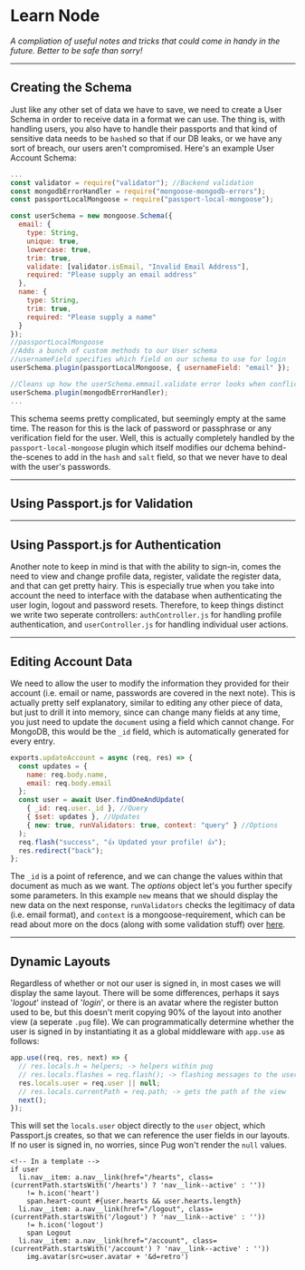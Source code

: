 # Learn Node

_A compliation of useful notes and tricks that could come in handy in the future. Better to be safe than sorry!_

---

## Creating the Schema

Just like any other set of data we have to save, we need to create a User Schema in order to receive data in a format we can use. The thing is, with handling users, you also have to handle their passports and that kind of sensitive data needs to be `hash`ed so that if our DB leaks, or we have any sort of breach, our users aren't compromised. Here's an example User Account Schema:

```js
...
const validator = require("validator"); //Backend validation
const mongodbErrorHandler = require("mongoose-mongodb-errors");
const passportLocalMongoose = require("passport-local-mongoose");

const userSchema = new mongoose.Schema({
  email: {
    type: String,
    unique: true,
    lowercase: true,
    trim: true,
    validate: [validator.isEmail, "Invalid Email Address"],
    required: "Please supply an email address"
  },
  name: {
    type: String,
    trim: true,
    required: "Please supply a name"
  }
});
//passportLocalMongoose
//Adds a bunch of custom methods to our User schema
//usernameField specifies which field on our schema to use for login
userSchema.plugin(passportLocalMongoose, { usernameField: "email" });

//Cleans up how the userSchema.emmail.validate error looks when conflicted with {unique: true}
userSchema.plugin(mongodbErrorHandler);
...
```

This schema seems pretty complicated, but seemingly empty at the same time. The reason for this is the lack of password or passphrase or any verification field for the user. Well, this is actually completely handled by the `passport-local-mongoose` plugin which itself modifies our dchema behind-the-scenes to add in the `hash` and `salt` field, so that we never have to deal with the user's passwords.

---

## Using Passport.js for Validation

---

## Using Passport.js for Authentication

Another note to keep in mind is that with the ability to sign-in, comes the need to view and change profile data, register, validate the register data, and that can get pretty hairy. This is especially true when you take into account the need to interface with the database when authenticating the user login, logout and password resets. Therefore, to keep things distinct we write two seperate controllers: `authController.js` for handling profile authentication, and `userController.js` for handling individual user actions.

<!-- //Logging in/out -->

---

## Editing Account Data

We need to allow the user to modify the information they provided for their account (i.e. email or name, passwords are covered in the next note). This is actually pretty self explanatory, similar to editing any other piece of data, but just to drill it into memory, since can change many fields at any time, you just need to update the `document` using a field which cannot change. For MongoDB, this would be the `_id` field, which is automatically generated for every entry.

```js
exports.updateAccount = async (req, res) => {
  const updates = {
    name: req.body.name,
    email: req.body.email
  };
  const user = await User.findOneAndUpdate(
    { _id: req.user._id }, //Query
    { $set: updates }, //Updates
    { new: true, runValidators: true, context: "query" } //Options
  );
  req.flash("success", "👍 Updated your profile! 👍");
  res.redirect("back");
};
```

The `_id` is a point of reference, and we can change the values within that document as much as we want. The _options_ object let's you further specify some parameters. In this example `new` means that we should display the new data on the next response, `runValidators` checks the legitimacy of data (i.e. email format), and `context` is a mongoose-requirement, which can be read about more on the docs (along with some validation stuff) over [here](https://mongoosejs.com/docs/api.html).

---

## Dynamic Layouts

Regardless of whether or not our user is signed in, in most cases we will display the same layout. There will be some differences, perhaps it says '_logout_' instead of '_login_', or there is an avatar where the register button used to be, but this doesn't merit copying 90% of the layout into another view (a seperate `.pug` file).
We can programmatically determine whether the user is signed in by instantiating it as a global middleware with `app.use` as follows:

```js
app.use((req, res, next) => {
  // res.locals.h = helpers; -> helpers within pug
  // res.locals.flashes = req.flash(); -> flashing messages to the user
  res.locals.user = req.user || null;
  // res.locals.currentPath = req.path; -> gets the path of the view
  next();
});
```

This will set the `locals.user` object directly to the `user` object, which Passport.js creates, so that we can reference the user fields in our layouts. If no user is signed in, no worries, since Pug won't render the `null` values.

```pug
<!-- In a template -->
if user
  li.nav__item: a.nav__link(href="/hearts", class=(currentPath.startsWith('/hearts') ? 'nav__link--active' : ''))
    != h.icon('heart')
    span.heart-count #{user.hearts && user.hearts.length}
  li.nav__item: a.nav__link(href="/logout", class=(currentPath.startsWith('/logout') ? 'nav__link--active' : ''))
    != h.icon('logout')
    span Logout
  li.nav__item: a.nav__link(href="/account", class=(currentPath.startsWith('/account') ? 'nav__link--active' : ''))
    img.avatar(src=user.avatar + '&d=retro')
```
